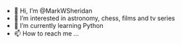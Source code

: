 - 👋 Hi, I’m @MarkWSheridan
- 👀 I’m interested in astronomy, chess, films and tv series
- 🌱 I’m currently learning Python
- 📫 How to reach me ...

<!---
MarkWSheridan/MarkWSheridan is a ✨ special ✨ repository because its `README.md` (this file) appears on your GitHub profile.
You can click the Preview link to take a look at your changes.
- 💞️ I’m looking to collaborate on ...

--->

